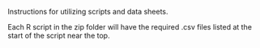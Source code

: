Instructions for utilizing scripts and data sheets. 

Each R script in the zip folder will have the required .csv files listed at the start of the script near the top. 
